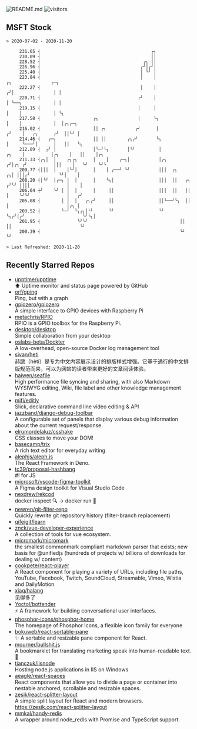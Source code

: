 ![README.md](https://github.com/Gerhut/Gerhut/workflows/README.md/badge.svg)
![visitors](https://visitors.vercel.app/Gerhut/Gerhut?token=8cf69d1f6813d272ef062726b6070c9be4ff72038cfe5a7ded7384a8da65d866)

## MSFT Stock

```
> 2020-07-02 - 2020-11-20

     231.65 ┤                                          ╭╮                                                        
     230.09 ┤                                          ││                                                        
     228.52 ┤                                       ╭╮ ││                                                        
     226.96 ┤                                      ╭╯│╭╯│                                                        
     225.40 ┤                                      │ ╰╯ │                                                        
     223.84 ┤                                      │    │                          ╭╮               ╭─╮          
     222.27 ┤                                      │    │                         ╭╯│               │ │          
     220.71 ┤                                     ╭╯    │                         │ ╰──╮            │ │          
     219.15 ┤                                     │     │                         │    │            │ ╰╮         
     217.58 ┤                    ╭╮               │     ╰╮                        │    │            │  │╭╮╭─╮    
     216.02 ┤                    ││ ╭╮           ╭╯      │                       ╭╯    │   ╭╮      ╭╯  ││╰╯ │    
     214.46 ┤   ╭─╮              ││ ││        ╭╮╭╯       ╰╮                      │     ╰───╯│      │   ││   ╰╮   
     212.89 ┤  ╭╯ │              │╰─╯╰╮       │╰╯         │                ╭╮    │          │╭╮    │   ││    │╭╮ 
     211.33 ┤╭╮│  │    ╭╮╭╮      │    │    ╭─╮│           │╭╮             ╭╯│╭╮ ╭╯          │││    │   ╰╯    ╰╯╰ 
     209.77 ┤│││  │    │╰╯│      │    │ ╭──╯ ╰╯           │││  ╭╮       ╭╮│ │││╭╯           ╰╯│    │             
     208.20 ┤│╰╯  │╭─╮ │  │      │    ╰╮│                 │││  ││   ╭╮ ╭╯╰╯ ││││              │    │             
     206.64 ┼╯    ╰╯ │ │  │      │     ││                 │││  ││   ││ │    ╰╯╰╯              │   ╭╯             
     205.08 ┤        │ │  │   ╭╮╭╯     ││                 ││╰──╯╰╮  ││ │                      │╭╮ │              
     203.52 ┤        ╰─╯  ╰╮╭╮│╰╯      ╰╯                 ╰╯     ╰╮╭╯│╭╯                      ╰╯╰╮│              
     201.95 ┤              ╰╯╰╯                                   ││ ││                          ╰╯              
     200.39 ┤                                                     ╰╯ ╰╯                                          

> Last Refreshed: 2020-11-20
```

## Recently Starred Repos

- [upptime/upptime](https://github.com/upptime/upptime)  
  ⬆️ Uptime monitor and status page powered by GitHub
- [orf/gping](https://github.com/orf/gping)  
  Ping, but with a graph
- [gpiozero/gpiozero](https://github.com/gpiozero/gpiozero)  
  A simple interface to GPIO devices with Raspberry Pi
- [metachris/RPIO](https://github.com/metachris/RPIO)  
  RPIO is a GPIO toolbox for the Raspberry Pi.
- [desktop/desktop](https://github.com/desktop/desktop)  
  Simple collaboration from your desktop
- [oslabs-beta/Dockter](https://github.com/oslabs-beta/Dockter)  
  A low-overhead, open-source Docker log management tool
- [sivan/heti](https://github.com/sivan/heti)  
  赫蹏（hètí）是专为中文内容展示设计的排版样式增强。它基于通行的中文排版规范而来，可以为网站的读者带来更好的文章阅读体验。
- [haiwen/seafile](https://github.com/haiwen/seafile)  
  High performance file syncing and sharing, with also Markdown WYSIWYG editing, Wiki, file label and other knowledge management features.
- [mifi/editly](https://github.com/mifi/editly)  
  Slick, declarative command line video editing & API
- [jazzband/django-debug-toolbar](https://github.com/jazzband/django-debug-toolbar)  
  A configurable set of panels that display various debug information about the current request/response.
- [elrumordelaluz/csshake](https://github.com/elrumordelaluz/csshake)  
  CSS classes to move your DOM!
- [basecamp/trix](https://github.com/basecamp/trix)  
  A rich text editor for everyday writing
- [alephjs/aleph.js](https://github.com/alephjs/aleph.js)  
  The React Framework in Deno.
- [tc39/proposal-hashbang](https://github.com/tc39/proposal-hashbang)  
  #! for JS
- [microsoft/vscode-figma-toolkit](https://github.com/microsoft/vscode-figma-toolkit)  
   A Figma design toolkit for Visual Studio Code
- [nexdrew/rekcod](https://github.com/nexdrew/rekcod)  
  docker inspect :mag: → docker run :runner:
- [newren/git-filter-repo](https://github.com/newren/git-filter-repo)  
  Quickly rewrite git repository history (filter-branch replacement)
- [qifeigit/learn](https://github.com/qifeigit/learn)  
- [znck/vue-developer-experience](https://github.com/znck/vue-developer-experience)  
  A collection of tools for vue ecosystem.
- [micromark/micromark](https://github.com/micromark/micromark)  
  the smallest commonmark compliant markdown parser that exists; new basis for @unifiedjs (hundreds of projects w/ billions of downloads for dealing w/ content)
- [cookpete/react-player](https://github.com/cookpete/react-player)  
  A React component for playing a variety of URLs, including file paths, YouTube, Facebook, Twitch, SoundCloud, Streamable, Vimeo, Wistia and DailyMotion
- [xiaq/halang](https://github.com/xiaq/halang)  
  见得多了
- [Yoctol/bottender](https://github.com/Yoctol/bottender)  
  ⚡️ A framework for building conversational user interfaces.
- [phosphor-icons/phosphor-home](https://github.com/phosphor-icons/phosphor-home)  
  The homepage of Phosphor Icons, a flexible icon family for everyone
- [bokuweb/react-sortable-pane](https://github.com/bokuweb/react-sortable-pane)  
  :sparkles: A sortable and resizable pane component for React.
- [mourner/bullshit.js](https://github.com/mourner/bullshit.js)  
  A bookmarklet for translating marketing speak into human-readable text. :poop:
- [tjanczuk/iisnode](https://github.com/tjanczuk/iisnode)  
  Hosting node.js applications in IIS on Windows
- [aeagle/react-spaces](https://github.com/aeagle/react-spaces)  
  React components that allow you to divide a page or container into nestable anchored, scrollable and resizable spaces.
- [zesik/react-splitter-layout](https://github.com/zesik/react-splitter-layout)  
  A simple split layout for React and modern browsers. https://zesik.com/react-splitter-layout
- [mmkal/handy-redis](https://github.com/mmkal/handy-redis)  
  A wrapper around node_redis with Promise and TypeScript support.

